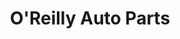 ---
title: "O'Reilly Auto Parts"
url: /chicago/oreilly-auto-parts-west-cermak-road/
shop: Autoteile
---